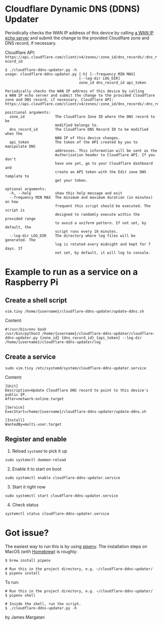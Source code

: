 Cloudflare Dynamic DNS (DDNS) Updater
===

Periodically checks the WAN IP address of this device by calling [a WAN IP echo server](https://ipinfo.io/ip) and submit the change to the provided Cloudflare zone and DNS record, if necessary.

Cloudflare API:
`https://api.cloudflare.com/client/v4/zones/:zone_id/dns_records/:dns_record_id`

```
$ ./cloudflare-ddns-updater.py -h
usage: cloudflare-ddns-updater.py [-h] [--frequency MIN MAX]
                                  [--log-dir LOG_DIR]
                                  zone_id dns_record_id api_token

Periodically checks the WAN IP address of this device by calling
a WAN IP echo server and submit the change to the provided Cloudflare
zone and DNS record, if necessary. Cloudflare API:
https://api.cloudflare.com/client/v4/zones/:zone_id/dns_records/:dns_record_id

positional arguments:
  zone_id              The Cloudflare Zone ID where the DNS record to be
                       modified belongs to.
  dns_record_id        The Cloudflare DNS Record ID to be modified when the
                       WAN IP of this device changes.
  api_token            The token of the API created by you to manipulate DNS
                       addresses. This information will be sent as the
                       Authorization header to Cloudflare API. If you don't
                       have one yet, go to your Cloudflare dashboard and
                       create an API token with the Edit zone DNS template to
                       get your token.

optional arguments:
  -h, --help           show this help message and exit
  --frequency MIN MAX  The minimum and maximum duration (in minutes) on how
                       frequent this script should be executed. The script is
                       designed to randomly execute within the provided range
                       to avoid a uniform pattern. If not set, by default, the
                       script runs every 10 minutes.
  --log-dir LOG_DIR    The directory where log files will be generated. The
                       log is rotated every midnight and kept for 7 days. If
                       not set, by default, it will log to console.
```

# Example to run as a service on a Raspberry Pi

## Create a shell script

```shell
vim.tiny /home/{username}/cloudflare-ddns-updater/update-ddns.sh
```

Content:

```shell
#!/usr/bin/env bash
/usr/bin/python3 /home/{username}/cloudflare-ddns-updater/cloudflare-ddns-updater.py {zone_id} {dns_record_id} {api_token} --log-dir /home/{username}/cloudflare-ddns-updater/log
```

## Create a service

```shell
sudo vim.tiny /etc/systemd/system/cloudflare-ddns-updater.service
```

Content:

```shell
[Unit]
Description=Update Cloudflare DNS record to point to this device's public IP.
After=network-online.target

[Service]
ExecStart=/home/{username}/cloudflare-ddns-updater/update-ddns.sh

[Install]
WantedBy=multi-user.target
```

## Register and enable

1. Reload `systemd` to pick it up

```shell
sudo systemctl daemon-reload
```

2. Enable it to start on boot

```shell
sudo systemctl enable cloudflare-ddns-updater.service
```


3. Start it right now

```shell
sudo systemctl start cloudflare-ddns-updater.service
```


4. Check status

```shell
systemctl status cloudflare-ddns-updater.service
```

# Got issue?

The easiest way to run this is by using [pipenv](https://github.com/pypa/pipenv). The installation steps on MacOS (with [Homebrew](https://brew.sh/)) is roughly:
```
$ brew install pipenv

# Run this in the project directory, e.g. ~/cloudflare-ddns-updater/
$ pipenv install
```

To run:
```
# Run this in the project directory, e.g. ~/cloudflare-ddns-updater/
$ pipenv shell

# Inside the shell, run the script.
$ ./cloudflare-ddns-updater.py -h
```

by James Margatan
